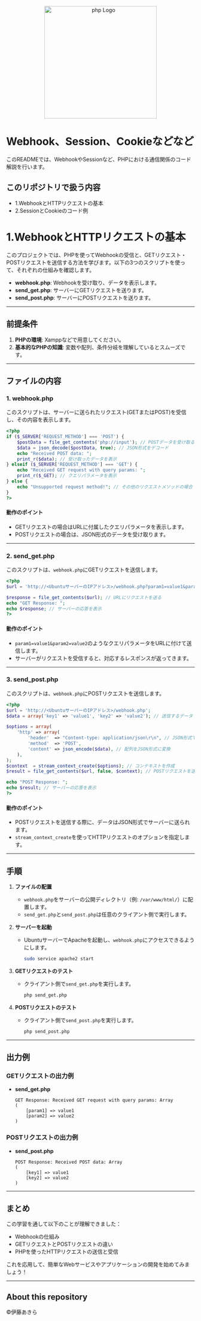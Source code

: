 <p align="center"><a target="_blank"><img src="https://upload.wikimedia.org/wikipedia/commons/2/27/PHP-logo.svg" width="300" alt="php Logo"></a></p>

# Webhook、Session、Cookieなどなど
このREADMEでは、WebhookやSessionなど、PHPにおける通信関係のコード解説を行います。

## このリポジトリで扱う内容
- 1.WebhookとHTTPリクエストの基本
- 2.SessionとCookieのコード例

# 1.WebhookとHTTPリクエストの基本 

このプロジェクトでは、PHPを使ってWebhookの受信と、GETリクエスト・POSTリクエストを送信する方法を学びます。以下の3つのスクリプトを使って、それぞれの仕組みを確認します。

- **webhook.php**: Webhookを受け取り、データを表示します。
- **send_get.php**: サーバーにGETリクエストを送ります。
- **send_post.php**: サーバーにPOSTリクエストを送ります。

---

## 前提条件

1. **PHPの環境**: Xamppなどで用意してください。
2. **基本的なPHPの知識**: 変数や配列、条件分岐を理解しているとスムーズです。

---

## ファイルの内容

### 1. webhook.php

このスクリプトは、サーバーに送られたリクエスト(GETまたはPOST)を受信し、その内容を表示します。

```php
<?php
if ($_SERVER['REQUEST_METHOD'] === 'POST') {
    $postData = file_get_contents('php://input'); // POSTデータを受け取る
    $data = json_decode($postData, true); // JSON形式をデコード
    echo "Received POST data: ";
    print_r($data); // 受け取ったデータを表示
} elseif ($_SERVER['REQUEST_METHOD'] === 'GET') {
    echo "Received GET request with query params: ";
    print_r($_GET); // クエリパラメータを表示
} else {
    echo "Unsupported request method!"; // その他のリクエストメソッドの場合
}
?>
```

#### 動作のポイント
- GETリクエストの場合はURLに付属したクエリパラメータを表示します。
- POSTリクエストの場合は、JSON形式のデータを受け取ります。

---

### 2. send_get.php

このスクリプトは、`webhook.php`にGETリクエストを送信します。

```php
<?php
$url = 'http://<UbuntuサーバーのIPアドレス>/webhook.php?param1=value1&param2=value2';

$response = file_get_contents($url); // URLにリクエストを送る
echo "GET Response: ";
echo $response; // サーバーの応答を表示
?>
```

#### 動作のポイント
- `param1=value1&param2=value2`のようなクエリパラメータをURLに付けて送信します。
- サーバーがリクエストを受信すると、対応するレスポンスが返ってきます。

---

### 3. send_post.php

このスクリプトは、`webhook.php`にPOSTリクエストを送信します。

```php
<?php
$url = 'http://<UbuntuサーバーのIPアドレス>/webhook.php';
$data = array('key1' => 'value1', 'key2' => 'value2'); // 送信するデータ

$options = array(
    'http' => array(
        'header'  => "Content-type: application/json\r\n", // JSON形式で送信
        'method'  => 'POST',
        'content' => json_encode($data), // 配列をJSON形式に変換
    ),
);
$context  = stream_context_create($options); // コンテキストを作成
$result = file_get_contents($url, false, $context); // POSTリクエストを送る

echo "POST Response: ";
echo $result; // サーバーの応答を表示
?>
```

#### 動作のポイント
- POSTリクエストを送信する際に、データはJSON形式でサーバーに送られます。
- `stream_context_create`を使ってHTTPリクエストのオプションを指定します。

---

## 手順

1. **ファイルの配置**
   - `webhook.php`をサーバーの公開ディレクトリ（例: `/var/www/html/`）に配置します。
   - `send_get.php`と`send_post.php`は任意のクライアント側で実行します。

2. **サーバーを起動**
   - UbuntuサーバーでApacheを起動し、`webhook.php`にアクセスできるようにします。
     ```bash
     sudo service apache2 start
     ```

3. **GETリクエストのテスト**
   - クライアント側で`send_get.php`を実行します。
     ```bash
     php send_get.php
     ```

4. **POSTリクエストのテスト**
   - クライアント側で`send_post.php`を実行します。
     ```bash
     php send_post.php
     ```

---

## 出力例

### GETリクエストの出力例

- **send_get.php**
  ```
  GET Response: Received GET request with query params: Array
  (
      [param1] => value1
      [param2] => value2
  )
  ```

### POSTリクエストの出力例

- **send_post.php**
  ```
  POST Response: Received POST data: Array
  (
      [key1] => value1
      [key2] => value2
  )
  ```

---

## まとめ

この学習を通して以下のことが理解できました：
- Webhookの仕組み
- GETリクエストとPOSTリクエストの違い
- PHPを使ったHTTPリクエストの送信と受信

これを応用して、簡単なWebサービスやアプリケーションの開発を始めてみましょう！

--- 



## About this repository
©伊藤あきら